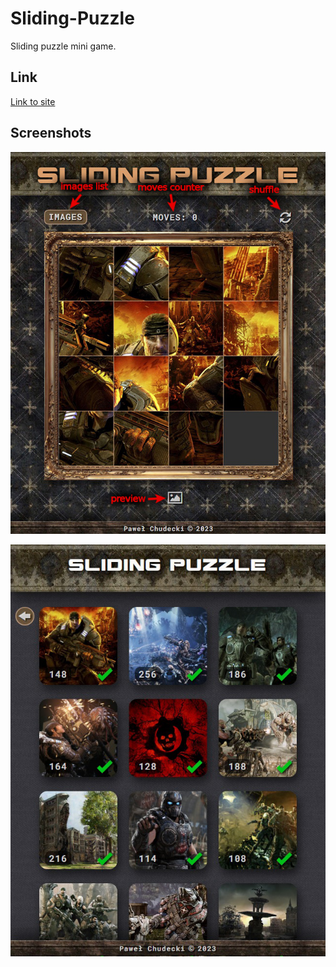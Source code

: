 # Sliding-Puzzle
Sliding puzzle mini game.

## Link

[Link to site](https://soulrvr29.github.io/Slider-Puzzle/)

## Screenshots

![](main-screen.jpg)

![](images-list.jpg)
